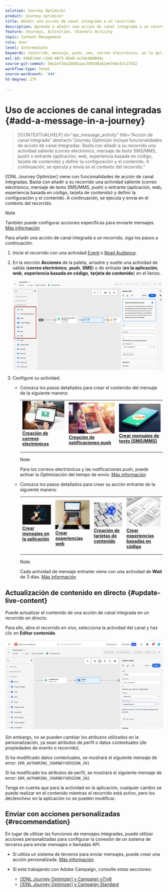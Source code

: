 ```yaml
---
solution: Journey Optimizer
product: journey optimizer
title: Añadir una acción de canal integrada a un recorrido
description: Aprenda a añadir una acción de canal integrada a un recorrido
feature: Journeys, Activities, Channels Activity
topic: Content Management
role: User
level: Intermediate
keywords: recorrido, mensaje, push, sms, correo electrónico, en la aplicación, web, tarjeta de contenido, experiencia basada en código
exl-id: 4db07a9e-c3dd-4873-8bd9-ac34c860694c
source-git-commit: 56a1ef1ba256d1aac3593d8a61e67bdc42c17d32
workflow-type: tm+mt
source-wordcount: '444'
ht-degree: 27%

---
```


# Uso de acciones de canal integradas {#add-a-message-in-a-journey}

>[!CONTEXTUALHELP]
>id="ajo_message_activity"
>title="Acción de canal integrada"
>abstract="Journey Optimizer incluye funcionalidades de acción de canal integradas. Basta con añadir a su recorrido una actividad saliente (correo electrónico, mensaje de texto SMS/MMS, push) o entrante (aplicación, web, experiencia basada en código, tarjeta de contenido) y definir la configuración y el contenido. A continuación, se ejecuta y envía en el contexto del recorrido."

[!DNL Journey Optimizer] viene con funcionalidades de acción de canal integradas. Basta con añadir a su recorrido una actividad saliente (correo electrónico, mensaje de texto SMS/MMS, push) o entrante (aplicación, web, experiencia basada en código, tarjeta de contenido) y definir la configuración y el contenido. A continuación, se ejecuta y envía en el contexto del recorrido.

>[!NOTE]
>
>También puede configurar acciones específicas para enviarle mensajes. [Más información](#recommendation)

Para añadir una acción de canal integrada a un recorrido, siga los pasos a continuación.

1. Inicie el recorrido con una actividad [Event](general-events.md) o [Read Audience](read-audience.md).

1. En la sección **Acciones** de la paleta, arrastre y suelte una actividad de salida (**correo electrónico**, **push**, **SMS**) o de entrada (**en la aplicación**, **web**, **experiencia basada en código**, **tarjeta de contenido**) en el lienzo.

   ![](assets/journey-web-activity.png)

1. Configure su actividad.

   * Conozca los pasos detallados para crear el contenido del mensaje de la siguiente manera:

     <table style="table-layout:fixed">
      <tr style="border: 0;">
      <td>
      <a href="../email/create-email.md">
      <img alt="Posible cliente" src="../assets/do-not-localize/email.jpg">
      </a>
      <div><a href="../email/create-email.md"><strong>Creación de correos electrónicos</strong>
      </div>
      <p>
      </td>
      <td>
      <a href="../push/create-push.md">
      <img alt="Poco frecuente" src="../assets/do-not-localize/push.jpg">
      </a>
      <div>
      <a href="../push/create-push.md"><strong>Creación de notificaciones push<strong></a>
      </div>
      <p>
      </td>
      <td>
      <a href="../sms/create-sms.md">
      <img alt="Validación" src="../assets/do-not-localize/sms.jpg">
      </a>
      <div>
      <a href="../sms/create-sms.md"><strong>Crear mensajes de texto (SMS/MMS)</strong></a>
      </div>
      <p>
      </td>
      </tr>
      </table>

     >[!NOTE]
     >
     >Para los correos electrónicos y las notificaciones push, puede activar la Optimización del tiempo de envío. [Más información](send-time-optimization.md)

   * Conozca los pasos detallados para crear su acción entrante de la siguiente manera:

     <table style="table-layout:fixed">
      <tr style="border: 0;">
      <td>
      <a href="../in-app/create-in-app.md">
      <img alt="Posible cliente" src="../assets/do-not-localize/in-app.jpg">
      </a>
      <div><a href="../in-app/create-in-app.md"><strong>Crear mensajes en la aplicación</strong>
      </div>
      <p>
      </td>
      <td>
      <a href="../web/create-web.md">
      <img alt="Posible cliente" src="../assets/do-not-localize/web-create.jpg">
      </a>
      <div><a href="../web/create-web.md"><strong>Crear experiencias web</strong>
      </div>
      <p>
      </td>
      <td>
      <a href="../content-card/create-content-card.md">
      <img alt="Posible cliente" src="../assets/do-not-localize/sms-config.jpg">
      </a>
      <div><a href="../content-card/create-content-card.md"><strong>Creación de tarjetas de contenido</strong>
      </div>
      <p>
      </td>
      <td>
      <a href="../code-based/create-code-based.md">
      <img alt="Poco frecuente" src="../assets/do-not-localize/web-design.jpg">
      </a>
      <div>
      <a href="../code-based/create-code-based.md"><strong>Crear experiencias basadas en código<strong></a>
      </div>
      <p>
      </td>
      </tr>
      </table>

     >[!NOTE]
     >
     >Cada actividad de mensaje entrante viene con una actividad de **Wait** de 3 días. [Más información](wait-activity.md#auto-wait-node)


## Actualización de contenido en directo {#update-live-content}

Puede actualizar el contenido de una acción de canal integrada en un recorrido en directo.

Para ello, abre el recorrido en vivo, selecciona la actividad del canal y haz clic en **Editar contenido**.

![](assets/add-a-message2.png)

Sin embargo, no se pueden cambiar los atributos utilizados en la personalización, ya sean atributos de perfil o datos contextuales (de propiedades de evento o recorrido).

Si ha modificado datos contextuales, se mostrará el siguiente mensaje de error: `ERR_AUTHORING_JOURNEYVERSION_201`

Si ha modificado los atributos de perfil, se mostrará el siguiente mensaje de error: `ERR_AUTHORING_JOURNEYVERSION_202`

Tenga en cuenta que para la actividad en la aplicación, cualquier cambio se puede realizar en el contenido mientras el recorrido está activo, pero los déclencheur en la aplicación no se pueden modificar.

## Enviar con acciones personalizadas {#recommendation}

En lugar de utilizar las funciones de mensajes integradas, puede utilizar acciones personalizadas para configurar la conexión de un sistema de terceros para enviar mensajes o llamadas API.

* Si utiliza un sistema de terceros para enviar mensajes, puede crear una acción personalizada. [Más información](../action/action.md)

* Si está trabajando con Adobe Campaign, consulte estas secciones:

   * [[!DNL Journey Optimizer] y Campaign v7/v8](../action/acc-action.md)
   * [[!DNL Journey Optimizer] y Campaign Standard](../action/acs-action.md)